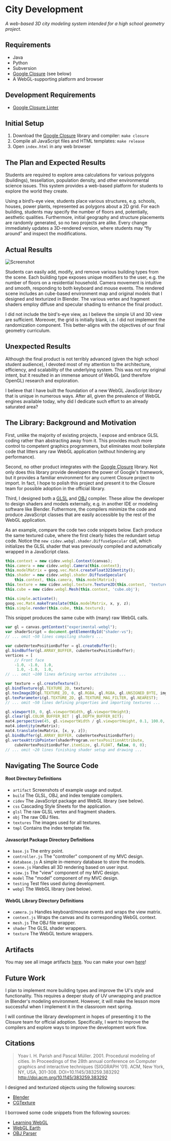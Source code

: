 City Development
================

_A web-based 3D city modeling system intended for a high school geometry
project._

Requirements
------------
* Java
* Python
* Subversion
* [Google Closure][closure] (see below)
* A WebGL-supporting platform and browser

Development Requirements
------------------------
* [Google Closure Linter](https://developers.google.com/closure/utilities/)

Initial Setup
-------------
1. Download the [Google Closure][closure] library and compiler: `make closure`
1. Compile all JavaScript files and HTML templates: `make release`
1. Open `index.html` in any web browser

The Plan and Expected Results
-----------------------------
Students are required to explore area calculations for various polygons
(buildings), tessellation, population density, and other environmental science
issues. This system provides a web-based platform for students to explore the
world they create.

Using a bird’s-eye view, students place various structures, e.g. schools,
houses, power plants, represented as polygons about a 2D grid. For each
building, students may specify the number of floors and, potentially, aesthetic
qualities. Furthermore, initial geography and structure placements are randomly
generated, so no two projects are alike. Every change immediately updates a
3D-rendered version, where students may “fly around” and inspect the
modifications.

Actual Results
--------------
![Screenshot][screenshot]

Students can easily add, modify, and remove various building types from the
scene. Each building type exposes unique modifiers to the user, e.g. the number
of floors on a residential household. Camera movement is intuitive and smooth,
responding to both keyboard and mouse events. The rendered scene includes an
cube-based environment map and original models that I designed and texturized in
Blender. The various vertex and fragment shaders employ diffuse and specular
shading to enhance the final product.

I did not include the bird's-eye view, as I believe the simple UI and 3D view
are sufficient. Moreover, the grid is initially blank, i.e. I did not implement
the randomization component. This better-aligns with the objectives of our final
geometry curriculum.

Unexpected Results
------------------
Although the final product is not terribly advanced (given the high school
student audience), I devoted most of my attention to the architecture,
efficiency, and scalability of the underlying system. This was not my original
intent, but it resulted in an immense amount of WebGL (and therefore OpenGL)
research and exploration.

I believe that I have built the foundation of a new WebGL JavaScript library
that is unique in numerous ways. After all, given the prevalence of WebGL
engines available today, why did I dedicate such effort to an already saturated
area?

The Library: Background and Motivation
--------------------------------------
First, unlike the majority of existing projects, I expose and embrace GLSL
coding rather than abstracting away from it. This provides much more control to
competent graphics programmers, but eliminates most boilerplate code that
litters any raw WebGL application (without hindering any performance).

Second, no other product integrates with the [Google Closure][closure] library.
Not only does this library provide developers the power of Google's framework,
but it provides a familiar environment for any current Closure project to
import. In fact, I hope to polish this project and present it to the Closure
team for possible adoption in the official library.

Third, I designed both a [GLSL][glsl] and [OBJ][obj] compiler. These allow the
developer to design shaders and models externally, e.g. in another IDE or
modeling software like Blender. Futhermore, the compilers minimize the code and
produce JavaScript classes that are easily accessible by the rest of the WebGL
application.

As an example, compare the code two code snippets below. Each produce the same
textured cube, where the first clearly hides the redundant setup code. Notice
the `new cidev.webgl.shader.DiffuseSpecular` call, which initializes the GLSL
shader that was previously compiled and automatically wrapped in a JavaScript
class.

```javascript
this.context = new cidev.webgl.Context(canvas);
this.camera = new cidev.webgl.Camera(this.context);
this.modelMatrix = goog.vec.Mat4.createFloat32Identity();
this.shader = new cidev.webgl.shader.DiffuseSpecular(
    this.context, this.camera, this.modelMatrix);
this.texture = new cidev.webgl.texture.Texture2D(this.context, 'texture.jpg');
this.cube = new cidev.webgl.Mesh(this.context, 'cube.obj');

this.simple.activate();
goog.vec.Mat4.makeTranslate(this.modelMatrix, x, y, z);
this.simple.render(this.cube, this.texture);
```

This snippet produces the same cube with (many) raw WebGL calls.
```javascript
var gl = canvas.getContext("experimental-webgl");
var shaderScript = document.getElementById("shader-vs");
// ... omit ~50 lines compiling shaders ...

var cubeVertexPositionBuffer = gl.createBuffer();
gl.bindBuffer(gl.ARRAY_BUFFER, cubeVertexPositionBuffer);
vertices = [
    // Front face
    -1.0, -1.0,  1.0,
     1.0, -1.0,  1.0,
// ... omit ~100 lines defining vertex attributes ...

var texture = gl.createTexture();
gl.bindTexture(gl.TEXTURE_2D, texture);
gl.texImage2D(gl.TEXTURE_2D, 0, gl.RGBA, gl.RGBA, gl.UNSIGNED_BYTE, img);
gl.texParameteri(gl.TEXTURE_2D, gl.TEXTURE_MAG_FILTER, gl.NEAREST);
// ... omit ~50 lines defining properties and importing textures ...

gl.viewport(0, 0, gl.viewportWidth, gl.viewportHeight);
gl.clear(gl.COLOR_BUFFER_BIT | gl.DEPTH_BUFFER_BIT);
mat4.perspective(45, gl.viewportWidth / gl.viewportHeight, 0.1, 100.0, pMatrix);
mat4.identity(mvMatrix);
mat4.translate(mvMatrix, [x, y, z]);
gl.bindBuffer(gl.ARRAY_BUFFER, cubeVertexPositionBuffer);
gl.vertexAttribPointer(shaderProgram.vertexPositionAttribute,
    cubeVertexPositionBuffer.itemSize, gl.FLOAT, false, 0, 0);
// ... omit ~20 lines finishing shader setup and drawing ...
```

Navigating The Source Code
--------------------------
#### Root Directory Definitions ####
* `artifact` Screenshots of example usage and output.
* `build` The GLSL, OBJ, and index template compilers.
* `cidev` The JavaScript package and WebGL library (see below).
* `css` Cascading Style Sheets for the application.
* `glsl` The raw GLSL vertex and fragment shaders.
* `obj` The raw OBJ files.
* `textures` The images used for all textures.
* `tmpl` Contains the index template file.

#### Javascript Package Directory Definitions ####
* `base.js` The entry point.
* `controller.js` The "controller" component of my MVC design.
* `database.js` A simple in-memory database to store the models.
* `scene.js` Handles all 3D rendering based on user input.
* `view.js` The "view" component of my MVC design.
* `model` The "model" component of my MVC design.
* `testing` Test files used during development.
* `webgl` The WebGL library (see below).

#### WebGL Library Directory Definitions ####
* `camera.js` Handles keyboard/mouse events and wraps the view matrix.
* `context.js` Wraps the canvas and its corresponding WebGL context.
* `mesh.js` The OBJ file wrapper.
* `shader` The GLSL shader wrappers.
* `texture` The WebGL texture wrappers.

Artifacts
---------
You may see all image artifacts [here][artifacts]. You can make your own
[here][utcs]!

Future Work
-----------
I plan to implement more building types and improve the UI's style and
functionality. This requires a deeper study of UV unwrapping and practice in
Blender's modeling environment. However, it will make the lesson more successful
when I implement it in the classroom next spring.

I will continue the library development in hopes of presenting it to the Closure
team for official adoption. Specifically, I want to improve the compilers and
explore ways to improve the development work flow.

Citations
---------
> Yoav I. H. Parish and Pascal Müller. 2001. Procedural modeling of cities. In
> Proceedings of the 28th annual conference on Computer graphics and interactive
> techniques (SIGGRAPH '01). ACM, New York, NY, USA, 301-308.
> DOI=10.1145/383259.383292 http://doi.acm.org/10.1145/383259.383292

I designed and texturized objects using the following sources:
* [Blender](http://www.blender.org/)
* [CGTexture](http://www.cgtextures.com/)

I borrowed some code snippets from the following sources:
* [Learning WebGL](https://github.com/gpjt/webgl-lessons)
* [WebGL Earth](https://github.com/webglearth/webglearth)
* [OBJ Parser](http://programminglinuxgames.blogspot.com/2010/09/parsing-wavefront-obj-file-format-using.html)

[closure]: https://developers.google.com/closure/
[screenshot]: https://raw.github.com/jtessler/city-development/master/artifact/screenshot01.png
[glsl]: https://github.com/jtessler/city-development/blob/master/build/shaders.py
[obj]: https://github.com/jtessler/city-development/blob/master/build/obj.py
[artifacts]: https://github.com/jtessler/city-development/tree/master/artifact
[utcs]: http://www.cs.utexas.edu/users/joseph/city-development/

